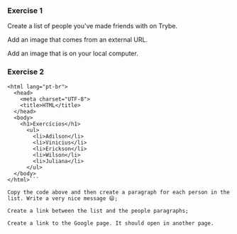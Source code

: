 ### Exercise 1
Create a list of people you've made friends with on Trybe.

Add an image that comes from an external URL.

Add an image that is on your local computer.

### Exercise 2
```<!DOCTYPE html>
<html lang="pt-br">
  <head>
    <meta charset="UTF-8">
    <title>HTML</title>
  </head>
  <body>
    <h1>Exercícios</h1>
      <ul>
        <li>Adilson</li>
        <li>Vinicius</li>
        <li>Erickson</li>
        <li>Wilson</li>
        <li>Juliana</li>
      </ul>
  </body>
</html>```

Copy the code above and then create a paragraph for each person in the list. Write a very nice message 😄;

Create a link between the list and the people paragraphs;

Create a link to the Google page. It should open in another page.

